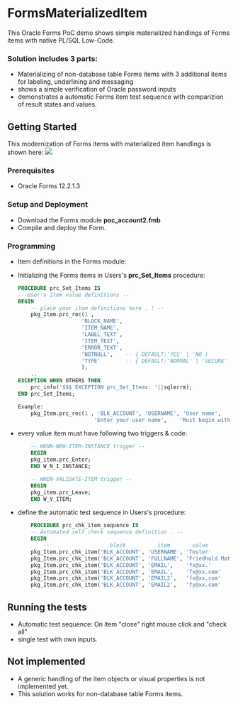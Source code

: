 # FormsMaterializedItem
This Oracle Forms PoC demo shows simple materialized handlings of Forms items with native PL/SQL Low-Code.


### Solution includes 3 parts:
* Materializing of non-database table Forms items with 3 additional items for labeling, underlining and messaging
* shows a simple verification of Oracle password inputs
* demonstrates a automatic Forms item test sequence with comparizion of result states and values.

## Getting Started

This modernization of Forms items with materialized item handlings is shown here:
<img src="http://www.fmatz.com/MITEM.gif" />

### Prerequisites

* Oracle Forms 12.2.1.3

### Setup and Deployment

* Download the Forms module **poc_account2.fmb**
* Compile and deploy the Form.

### Programming

* Item definitions in the Forms module:

* Initializing the Forms items in Users's **prc_Set_Items** procedure:

    ```sql
    PROCEDURE prc_Set_Items IS
    -- User's item value definitions --
    BEGIN
        -- place your item definitions here . ! --
        pkg_Item.prc_rec(1 , 
                        'BLOCK_NAME',
                        'ITEM_NAME',
                        'LABEL_TEXT',
                        'ITEM_TEXT',
                        'ERROR_TEXT',
                        'NOTNULL',    -- { DEFAULT:'YES' | 'NO }
                        'TYPE'        -- { DEFAULT:'NORMAL' | 'SECURE' }
                        );
        ..
    EXCEPTION WHEN OTHERS THEN
        prc_info('$$$ EXCEPTION prc_Set_Items: '||sqlerrm);
    END prc_Set_Items;

    Example:
        pkg_Item.prc_rec(1 , 'BLK_ACCOUNT', 'USERNAME', 'User name',
                            'Enter your user name',    'Must begin with .. followed .. #_$');
    ```

* every value item must have following two triggers & code:

    ```sql
        -- WEHN-NEW-ITEM-INSTANCE trigger --
        BEGIN
        pkg_item.prc_Enter;
        END W_N_I_INSTANCE;

        -- WHEN-VALIDATE-ITEM trigger --
        BEGIN
        pkg_item.prc_Leave;
        END W_V_ITEM;
    ```

* define the automatic test sequence in Users's procedure:

    ```sql
        PROCEDURE prc_chk_item_sequence IS
        -- Automated self check sequence definition . --
        BEGIN
            --                   block          item       value        result { DEFAULT:'OK' | 'NOK' }
        pkg_Item.prc_chk_item('BLK_ACCOUNT', 'USERNAME', 'Tester'          );
        pkg_Item.prc_chk_item('BLK_ACCOUNT', 'FULLNAME', 'Friedhold Matz'  );
        pkg_Item.prc_chk_item('BLK_ACCOUNT', 'EMAIL',    'fx@xx.'        ,'OK');  -- <<< that's FALSE !
        pkg_Item.prc_chk_item('BLK_ACCOUNT', 'EMAIL',    'fx@xx.com'       );
        pkg_Item.prc_chk_item('BLK_ACCOUNT', 'EMAIL2',   'fx@xx.com'     ,'NOK');
        pkg_Item.prc_chk_item('BLK_ACCOUNT', 'EMAIL2',   'fy@xx.com'       );

    ```

## Running the tests

* Automatic test sequence: On item "close" right mouse click and "check all" 
* single test with own inputs.

## Not implemented

* A generic handling of the item objects or visual properties is not implemented yet.
* This solution works for non-database table Forms items.
